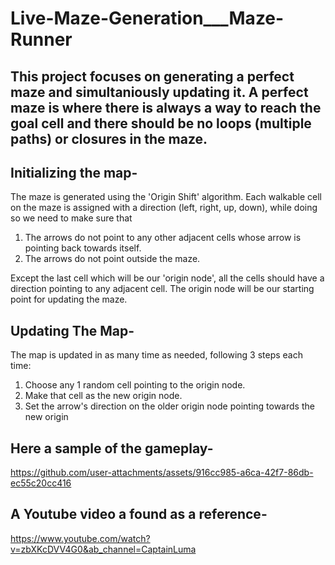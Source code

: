 # Live-Maze-Generation___Maze-Runner
## This project focuses on generating a perfect maze and simultaniously updating it. A perfect maze is where there is always a way to reach the goal cell and there should be no loops (multiple paths) or closures in the maze.

## Initializing the map-
The maze is generated using the 'Origin Shift' algorithm. Each walkable cell on the maze is assigned with a direction (left, right, up, down), while doing so we need to make sure that 
1. The arrows do not point to any other adjacent cells whose arrow is pointing back towards itself.
2. The arrows do not point outside the maze.

Except the last cell which will be our 'origin node', all the cells should have a direction pointing to any adjacent cell. 
The origin node will be our starting point for updating the maze.

## Updating The Map-
The map is updated in as many time as needed, following 3 steps each time:
1. Choose any 1 random cell pointing to the origin node.
2. Make that cell as the new origin node.
3. Set the arrow's direction on the older origin node pointing towards the new origin 


## Here a sample of the gameplay-

https://github.com/user-attachments/assets/916cc985-a6ca-42f7-86db-ec55c20cc416


## A Youtube video a found as a reference-

https://www.youtube.com/watch?v=zbXKcDVV4G0&ab_channel=CaptainLuma
